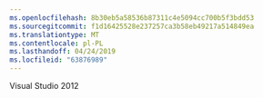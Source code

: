```yaml
---
ms.openlocfilehash: 8b30eb5a58536b87311c4e5094cc700b5f3bdd53
ms.sourcegitcommit: f1d16425528e237257ca3b58eb49217a514849ea
ms.translationtype: MT
ms.contentlocale: pl-PL
ms.lasthandoff: 04/24/2019
ms.locfileid: "63876989"
---
```

Visual Studio 2012
